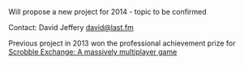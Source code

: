 Will propose a new project for 2014 - topic to be confirmed

Contact: David Jeffery <david@last.fm>

Previous project in 2013 won the professional achievement prize for
[Scrobble Exchange: A massively multiplayer
game](Scrobble_Exchange:_A_massively_multiplayer_game "wikilink")